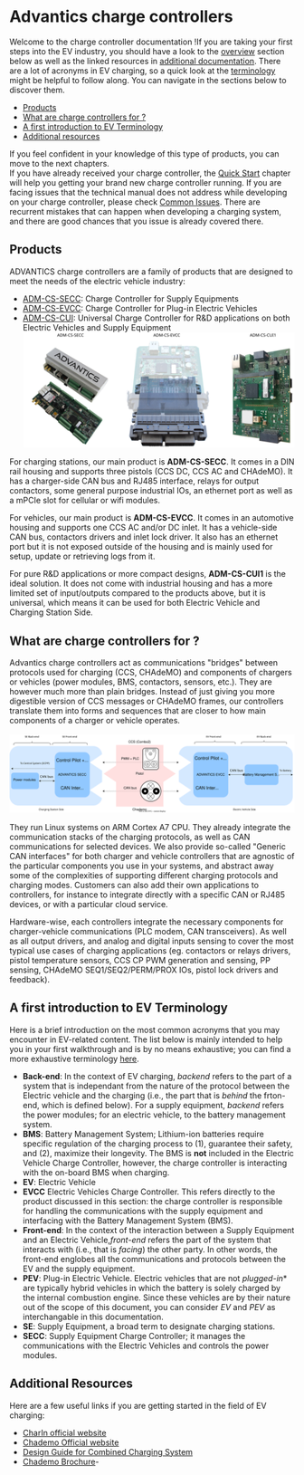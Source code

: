# Advantics charge controllers

Welcome to the charge controller documentation !If you are taking your first steps into the EV industry, you should have a look to the [overview](#what_are_charge_controllers_for) section below as well as the linked resources in [additional documentation](#additional_documentation). There are a lot of acronyms in EV charging, so a quick look at the [terminology](#a_first_introduction_to_ev_terminology) might be helpful to follow along. You can navigate in the sections below to discover them. <br>
* [Products](#products)
* [What are charge controllers for ?](#what-are-charge-controllers-for)
* [A first introduction to EV Terminology](#a-first-introduction-to-ev-terminology)
* [Additional resources](#additional-resources)

If you feel confident in your knowledge of this type of products, you can move to the next chapters.<br>
If you have already received your charge controller, the [Quick Start](#quick_start) chapter will help you getting your brand new charge controller running. 
If you are facing issues that the technical manual does not address while developing on your charge controller, please check [Common Issues](#common_issues). There are recurrent mistakes that can happen when developing a charging system, and there are good chances that you issue is already covered there. 


## Products
ADVANTICS charge controllers are a family of products that are designed to meet the needs of the electric vehicle industry:
* [ADM-CS-SECC](#adm_cs_secc): Charge Controller for Supply Equipments
* [ADM-CS-EVCC](#adm_cs_evcc): Charge Controller for Plug-in Electric Vehicles
* [ADM-CS-CUI](#adm_cs_cui): Universal Charge Controller for R&D applications on both Electric Vehicles and Supply Equipment
![Pictures of controllers](images/controllers_images.svg)

For charging stations, our main product is **ADM-CS-SECC**. It comes in a DIN rail housing and
supports three pistols (CCS DC, CCS AC and CHAdeMO). It has a charger-side CAN bus and RJ485 interface,
relays for output contactors, some general purpose industrial IOs, an ethernet port as well as a
mPCIe slot for cellular or wifi modules.

For vehicles, our main product is **ADM-CS-EVCC**. It comes in an automotive housing and supports
one CCS AC and/or DC inlet. It has a vehicle-side CAN bus, contactors drivers and inlet lock driver.
It also has an ethernet port but it is not exposed outside of the housing and is mainly used for
setup, update or retrieving logs from it.

For pure R&D applications or more compact designs, **ADM-CS-CUI1** is the ideal solution. It does not come with industrial housing and has a more limited set of input/outputs compared to the products above, but it is universal, which means it can be used for both Electric Vehicle and Charging Station Side.

## What are charge controllers for ?

Advantics charge controllers act as communications "bridges" between protocols used for charging
(CCS, CHAdeMO) and components of chargers or vehicles (power modules, BMS, contactors, sensors, etc.).
They are however much more than plain bridges. Instead of just giving you more digestible version of
CCS messages or CHAdeMO frames, our controllers translate them into forms and sequences that are
closer to how main components of a charger or vehicle operates.<br><br>
![Block diagram of a typical EV charging system](images/block_diagram.svg)<br>

They run Linux systems on ARM Cortex A7 CPU. They already integrate the communication stacks of the
charging protocols, as well as CAN communications for selected devices. We also provide so-called
"Generic CAN interfaces" for both charger and vehicle controllers that are agnostic of the particular
components you use in your systems, and abstract away some of the complexities of supporting different
charging protocols and charging modes. Customers can also add their own applications to controllers,
for instance to integrate directly with a specific CAN or RJ485 devices, or with a particular cloud
service.

Hardware-wise, each controllers integrate the necessary components for charger-vehicle communications
(PLC modem, CAN transceivers). As well as all output drivers, and analog and digital inputs sensing
to cover the most typical use cases of charging applications (eg. contactors or relays drivers,
pistol temperature sensors, CCS CP PWM generation and sensing, PP sensing, CHAdeMO SEQ1/SEQ2/PERM/PROX
IOs, pistol lock drivers and feedback).


## A first introduction to EV Terminology
Here is a brief introduction on the most common acronyms that you may encounter in EV-related content. The list below is mainly intended to help you in your first walkthrough and is by no means exhaustive; you can find a more exhaustive terminology [here](#terminology).
* **Back-end**: In the context of EV charging, *backend* refers to the part of a system that is independant from the nature of the protocol between the Electric vehicle and the charging (i.e., the part that is *behind* the frton-end, which is defined below). For a supply equipment, *backend* refers the power modules; for an electric vehicle, to the battery management system.
* **BMS**: Battery Management System; Lithium-ion batteries require specific regulation of the charging process to (1), guarantee their safety, and (2), maximize their longevity. The BMS is **not** included in the Electric Vehicle Charge Controller, however, the charge controller is interacting with the on-board BMS when charging.
* **EV**: Electric Vehicle
* **EVCC** Electric Vehicles Charge Controller. This refers directly to the product discussed in this section: the charge controller is responsible for handling the communications with the supply equipment and interfacing with the Battery Management System (BMS).
* **Front-end**: In the context of the interaction between a Supply Equipment and an Electric Vehicle,*front-end* refers the part of the system that interacts with (i.e., that is *facing*) the other party. In other words, the front-end englobes all the communications and protocols between the EV and the supply equipment.
* **PEV**: Plug-in Electric Vehicle. Electric vehicles that are not *plugged-in** are typically hybrid vehicles in which the battery is solely charged by the internal combustion engine. Since these vehicles are by their nature out of the scope of this document, you can consider *EV* and *PEV* as interchangable in this documentation.
* **SE**: Supply Equipment, a broad term to designate charging stations.
* **SECC**: Supply Equipment Charge Controller; it manages the communications with the Electric Vehicles and controls the power modules. 

## Additional Resources
Here are a few useful links if you are getting started in the field of EV charging:
* [CharIn official website](https://www.charin.global/)
* [Chademo Official website](https://www.chademo.com/)
* [Design Guide for Combined Charging System](https://tesla.o.auroraobjects.eu/Design_Guide_Combined_Charging_System_V3_1_1.pdf)
* [Chademo Brochure](https://www.chademo.com/wp2016/wp-content/uploads/2018/06/CHAdeMO_Brochure_spring18.pdf)-